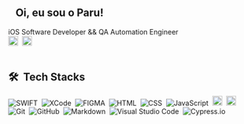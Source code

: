 <div style="font.size:25px"><h2><strong>&nbsp;&nbsp;&nbsp;Oi, eu sou o Paru!</strong></h2> 
</div>
iOS Software Developer && QA Automation Engineer</strong></div>
  <br>
<a href="https://www.linkedin.com/in/paru369/" target="_blank"><img src="https://img.shields.io/badge/-paulopinheiro-0077B5?style=flat&logo=linkedin&logoColor=white" alt="LinkedIn paru369-" height="20"></a>&nbsp; 
<a href="mailto:paruvitu@gmaill.com"><img src="https://camo.githubusercontent.com/927d6b3961fa048ff7303daf291cb5869dfa25018997cf8c1373c2f6a85b1458/68747470733a2f2f696d672e736869656c64732e696f2f62616467652f2d476d61696c2d2532333333333f7374796c653d666f722d7468652d6261646765266c6f676f3d676d61696c266c6f676f436f6c6f723d7768697465" height="20"> </a>
  <br><br>

 
   ## 🛠 &nbsp;Tech Stacks

![SWIFT](https://img.shields.io/badge/-SWIFT-05122A?style=flat&logo=SWIFT)&nbsp;
![XCode](https://img.shields.io/badge/-Xcode-05122A?style=flat&logo=Xcode)&nbsp;
![FIGMA](https://img.shields.io/badge/-Figma-05122A?style=flat&logo=Figma)&nbsp;
![HTML](https://img.shields.io/badge/-HTML-05122A?style=flat&logo=HTML5)&nbsp;
![CSS](https://img.shields.io/badge/-CSS-05122A?style=flat&logo=CSS3&logoColor=1572B6)&nbsp;
![JavaScript](https://img.shields.io/badge/-JavaScript-05122A?style=flat&logo=javascript)&nbsp;
<img src="https://img.shields.io/badge/Nodejs-05122A?style=flat&logo=node.js" alt="nodejs Badge" height="20">&nbsp;
<img src="https://img.shields.io/badge/React-05122A?style=flat&logo=react" alt="react Badge" height="20">&nbsp;
![Git](https://img.shields.io/badge/-Git-05122A?style=flat&logo=git)&nbsp;
![GitHub](https://img.shields.io/badge/-GitHub-05122A?style=flat&logo=github)&nbsp;
![Markdown](https://img.shields.io/badge/-Markdown-05122A?style=flat&logo=markdown)&nbsp;
![Visual Studio Code](https://img.shields.io/badge/-Visual%20Studio%20Code-05122A?style=flat&logo=visual-studio-code&logoColor=007ACC)&nbsp;
![Cypress.io](https://img.shields.io/badge/-Cypress.io-05122A?style=flat&logo=cypress)&nbsp;


   

   

  
